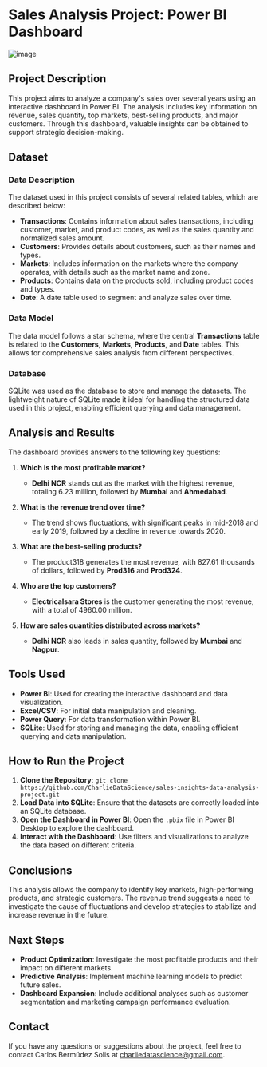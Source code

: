 # Sales Analysis Project: Power BI Dashboard

![image](https://github.com/user-attachments/assets/5aa5496d-c4a2-403b-8a9d-fb3ca812776a)

## Project Description

This project aims to analyze a company's sales over several years using an interactive dashboard in Power BI. The analysis includes key information on revenue, sales quantity, top markets, best-selling products, and major customers. Through this dashboard, valuable insights can be obtained to support strategic decision-making.

## Dataset

### Data Description

The dataset used in this project consists of several related tables, which are described below:

- **Transactions**: Contains information about sales transactions, including customer, market, and product codes, as well as the sales quantity and normalized sales amount.
- **Customers**: Provides details about customers, such as their names and types.
- **Markets**: Includes information on the markets where the company operates, with details such as the market name and zone.
- **Products**: Contains data on the products sold, including product codes and types.
- **Date**: A date table used to segment and analyze sales over time.

### Data Model

The data model follows a star schema, where the central **Transactions** table is related to the **Customers**, **Markets**, **Products**, and **Date** tables. This allows for comprehensive sales analysis from different perspectives.

### Database
SQLite was used as the database to store and manage the datasets. The lightweight nature of SQLite made it ideal for handling the structured data used in this project, enabling efficient querying and data management.

## Analysis and Results

The dashboard provides answers to the following key questions:

1. **Which is the most profitable market?**
    
    - **Delhi NCR** stands out as the market with the highest revenue, totaling 6.23 million, followed by **Mumbai** and **Ahmedabad**.
2. **What is the revenue trend over time?**
    
    - The trend shows fluctuations, with significant peaks in mid-2018 and early 2019, followed by a decline in revenue towards 2020.
3. **What are the best-selling products?**
    
    - The product318 generates the most revenue, with 827.61 thousands of dollars, followed by **Prod316** and **Prod324**.
4. **Who are the top customers?**
    
    - **Electricalsara Stores** is the customer generating the most revenue, with a total of 4960.00 million.
5. **How are sales quantities distributed across markets?**
    
    - **Delhi NCR** also leads in sales quantity, followed by **Mumbai** and **Nagpur**.

## Tools Used

- **Power BI**: Used for creating the interactive dashboard and data visualization.
- **Excel/CSV**: For initial data manipulation and cleaning.
- **Power Query**: For data transformation within Power BI.
- **SQLite**: Used for storing and managing the data, enabling efficient querying and data manipulation.

## How to Run the Project

1. **Clone the Repository**: `git clone https://github.com/CharlieDataScience/sales-insights-data-analysis-project.git`
2. **Load Data into SQLite**: Ensure that the datasets are correctly loaded into an SQLite database.
3. **Open the Dashboard in Power BI**: Open the `.pbix` file in Power BI Desktop to explore the dashboard.
4. **Interact with the Dashboard**: Use filters and visualizations to analyze the data based on different criteria.

## Conclusions

This analysis allows the company to identify key markets, high-performing products, and strategic customers. The revenue trend suggests a need to investigate the cause of fluctuations and develop strategies to stabilize and increase revenue in the future.

## Next Steps

- **Product Optimization**: Investigate the most profitable products and their impact on different markets.
- **Predictive Analysis**: Implement machine learning models to predict future sales.
- **Dashboard Expansion**: Include additional analyses such as customer segmentation and marketing campaign performance evaluation.

## Contact

If you have any questions or suggestions about the project, feel free to contact Carlos Bermúdez Solis at charliedatascience@gmail.com.
